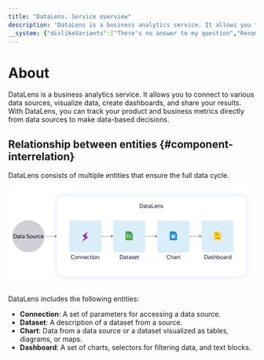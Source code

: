 ```yaml
---
title: "DataLens. Service overview"
description: "DataLens is a business analytics service. It allows you to connect to various data sources, visualize data, create dashboards, and share your results. This article will help you understand the relationship between entities and the difference between a workbook and collection."
__system: {"dislikeVariants":["There's no answer to my question","Recommendations aren't helpful","Content does not match the title","Other"]}
---
```



# About

DataLens is a business analytics service. It allows you to connect to various data sources, visualize data, create dashboards, and share your results.
With DataLens, you can track your product and business metrics directly from data sources to make data-based decisions.


## Relationship between entities {#component-interrelation}

DataLens consists of multiple entities that ensure the full data cycle.

![image](../../_assets/datalens/concepts/datalens.svg)

DataLens includes the following entities:

- **Connection**: A set of parameters for accessing a data source.
- **Dataset**: A description of a dataset from a source.
- **Chart**: Data from a data source or a dataset visualized as tables, diagrams, or maps.
- **Dashboard**: A set of charts, selectors for filtering data, and text blocks.


